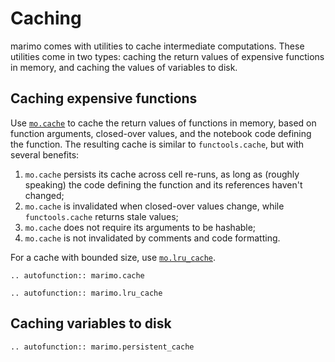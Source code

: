 # Caching

marimo comes with utilities to cache intermediate computations. These utilities
come in two types: caching the return values of expensive functions in memory,
and caching the values of variables to disk.

## Caching expensive functions

Use [`mo.cache`](#marimo.cache) to cache the return values of functions in
memory, based on function arguments, closed-over values, and the notebook code
defining the function. The resulting cache is similar to `functools.cache`, but
with several benefits:

1. `mo.cache` persists its cache across cell re-runs, as long as (roughly
   speaking) the code defining the function and its references haven't changed;
2. `mo.cache` is invalidated when closed-over values change, while
   `functools.cache` returns stale values;
3. `mo.cache` does not require its arguments to be hashable;
4. `mo.cache` is not invalidated by comments and code formatting.

For a cache with bounded size, use [`mo.lru_cache`](#marimo.lru_cache).


```{eval-rst}
.. autofunction:: marimo.cache
```

```{eval-rst}
.. autofunction:: marimo.lru_cache
```

## Caching variables to disk

```{eval-rst}
.. autofunction:: marimo.persistent_cache
```
